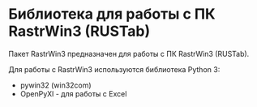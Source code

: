 # Библиотека для работы с ПК RastrWin3 (RUSTab)
Пакет RastrWin3 предназначен для работы с ПК RastrWin3 (RUSTab).

Для работы с RastrWin3 используются библиотека Python 3:
 - pywin32 (win32com)
 - OpenPyXl - для работы с Excel

